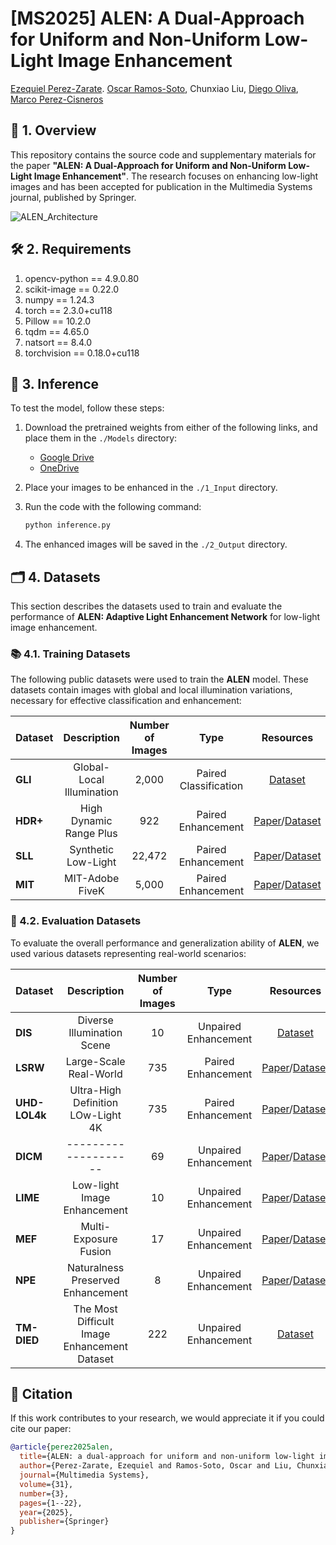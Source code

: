 # [MS2025] ALEN: A Dual-Approach for Uniform and Non-Uniform Low-Light Image Enhancement 


[Ezequiel Perez-Zarate](https://scholar.google.com/citations?user=sNlxp40AAAAJ&hl=es&oi=sra). [Oscar Ramos-Soto](https://scholar.google.com/citations?user=EzhiQbkAAAAJ&hl=es&oi=sra), Chunxiao Liu, [Diego Oliva](https://scholar.google.com/citations?user=N5mk5rYAAAAJ&hl=es), [Marco Perez-Cisneros](https://scholar.google.com/citations?user=7fH_0XQAAAAJ&hl=es)


## 🎯 1. Overview

This repository contains the source code and supplementary materials for the paper **"ALEN: A Dual-Approach for Uniform and Non-Uniform Low-Light Image Enhancement"**. The research focuses on enhancing low-light images and has been accepted for publication in the Multimedia Systems journal, published by Springer.

![ALEN_Architecture](ALEN_ARCH.png)

## 🛠️ 2. Requirements

1. opencv-python == 4.9.0.80
2. scikit-image == 0.22.0
3. numpy == 1.24.3
4. torch == 2.3.0+cu118
5. Pillow == 10.2.0
6. tqdm ==  4.65.0
7. natsort == 8.4.0
8. torchvision == 0.18.0+cu118

## 🧪 3. Inference
To test the model, follow these steps:


1. Download the pretrained weights from either of the following links, and place them in the `./Models` directory:  
   - [Google Drive](https://drive.google.com/drive/folders/1Wuj5s1mtm5SJDLl80ISBRzhIwnRw4K1Q)   
   - [OneDrive](https://1drv.ms/f/c/e007fd74948072f0/Ejgw93u1C2pCiBMXo9J53zcBiq3yf30GwHST3Logz7ELrA?e=RD6p96)


2. Place your images to be enhanced in the `./1_Input` directory.

3. Run the code with the following command:

   ```bash
   python inference.py

4. The enhanced images will be saved in the `./2_Output` directory.


## 🗂️ 4. Datasets 
This section describes the datasets used to train and evaluate the performance of **ALEN: Adaptive Light Enhancement Network** for low-light image enhancement.

### 📚 4.1. Training Datasets
The following public datasets were used to train the **ALEN** model. These datasets contain images with global and local illumination variations, necessary for effective classification and enhancement:

| **Dataset** | **Description**                                 | **Number of Images**         | **Type**              | **Resources** |
|-------------|:-----------------------------------------------:|:----------------------------:|:---------------------:|:-------------:|
| **GLI**     | Global-Local Illumination                       | 2,000                        | Paired Classification |[Dataset](https://drive.google.com/drive/folders/1L1uhe1pAOl6fqPSTB2EMVxYJ0AGeNJue?hl=es)|
| **HDR+**    | High Dynamic Range Plus                         | 922                          | Paired Enhancement    |[Paper](https://dl.acm.org/doi/abs/10.1145/2980179.2980254)/[Dataset](https://hdrplusdata.org/)  |
| **SLL**     | Synthetic Low-Light                             | 22,472                       | Paired Enhancement    |[Paper](https://link.springer.com/article/10.1007/s11263-021-01466-8)/[Dataset](https://github.com/yu-li/AGLLNet?tab=readme-ov-file)|
| **MIT**     | MIT-Adobe FiveK                                 | 5,000                        | Paired Enhancement    |[Paper](https://ieeexplore.ieee.org/abstract/document/5995413)/[Dataset](https://data.csail.mit.edu/graphics/fivek/)|


### 🧾 4.2. Evaluation Datasets
To evaluate the overall performance and generalization ability of **ALEN**, we used various datasets representing real-world scenarios:

| **Dataset**       | **Description**                                 | **Number of Images**     | **Type**                 | **Resources** |
|-------------------|:-----------------------------------------------:|:------------------------:|:------------------------:|:-------------:|
| **DIS**           | Diverse Illumination Scene                      | 10                       | Unpaired Enhancement     |[Dataset](https://drive.google.com/drive/folders/1h-fHZ5yCGTgohXXTEDWnA_ArhVv0c4nO?hl=e)|
| **LSRW**          | Large-Scale Real-World                          | 735                      | Paired Enhancement       |[Paper](https://www.sciencedirect.com/science/article/pii/S1047320322002322)/[Dataset](https://drive.google.com/drive/folders/1PVdD3ivcvyN_qMenNfyThm0HspBfNS6t?hl=es)  |
| **UHD-LOL4k**     | Ultra-High Definition LOw-Light 4K              | 735                      | Paired Enhancement       |[Paper](https://ojs.aaai.org/index.php/AAAI/article/view/25364)/[Dataset](https://drive.google.com/drive/folders/1lDruYXGXNVp-qw0VZeELCejxD__MnPr9?hl=es) |
| **DICM**          |  --------------------                           | 69                       | Unpaired Enhancement     |[Paper](https://ieeexplore.ieee.org/abstract/document/6615961)/[Dataset](https://drive.google.com/drive/folders/1FBtsAz0XHA_0S5G7izIaF_D10PtJ2H8h?usp=sharing) |
| **LIME**          | Low-light Image Enhancement                     | 10                       | Unpaired Enhancement     |[Paper](https://ieeexplore.ieee.org/abstract/document/7782813)/[Dataset](https://drive.google.com/drive/folders/14VlIsJtMfrf2kENE2W04BbdzTOiGZO0M?usp=sharing) |
| **MEF**           | Multi-Exposure Fusion                           | 17                       | Unpaired Enhancement     |[Paper](https://ieeexplore.ieee.org/abstract/document/7120119)/[Dataset](https://drive.google.com/drive/folders/1HGRiGjU63ZSwBNz_VaDYavGpSYotnKAs?usp=sharing) |
| **NPE**           | Naturalness Preserved Enhancement               | 8                        | Unpaired Enhancement     |[Paper](https://ieeexplore.ieee.org/abstract/document/6512558)/[Dataset](https://drive.google.com/drive/folders/103obQEYIzojmMtbNmY8XxgIoSCI4f_B7?usp=sharing) |
| **TM-DIED**       | The Most Difficult Image Enhancement Dataset    | 222                      | Unpaired Enhancement     |[Dataset](https://sites.google.com/site/vonikakis/datasets/tm-died)|



## 📄 Citation
If this work contributes to your research, we would appreciate it if you could cite our paper:

```bibtex
@article{perez2025alen,
  title={ALEN: a dual-approach for uniform and non-uniform low-light image enhancement},
  author={Perez-Zarate, Ezequiel and Ramos-Soto, Oscar and Liu, Chunxiao and Oliva, Diego and Perez-Cisneros, Marco},
  journal={Multimedia Systems},
  volume={31},
  number={3},
  pages={1--22},
  year={2025},
  publisher={Springer}
}


